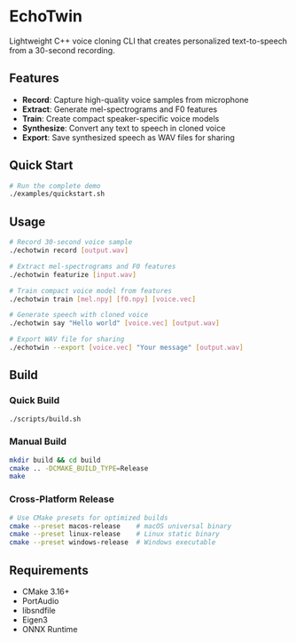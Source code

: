 # EchoTwin

Lightweight C++ voice cloning CLI that creates personalized text-to-speech from a 30-second recording.

## Features

- **Record**: Capture high-quality voice samples from microphone
- **Extract**: Generate mel-spectrograms and F0 features  
- **Train**: Create compact speaker-specific voice models
- **Synthesize**: Convert any text to speech in cloned voice
- **Export**: Save synthesized speech as WAV files for sharing

## Quick Start

```bash
# Run the complete demo
./examples/quickstart.sh
```

## Usage

```bash
# Record 30-second voice sample
./echotwin record [output.wav]

# Extract mel-spectrograms and F0 features
./echotwin featurize [input.wav]

# Train compact voice model from features
./echotwin train [mel.npy] [f0.npy] [voice.vec]

# Generate speech with cloned voice
./echotwin say "Hello world" [voice.vec] [output.wav]

# Export WAV file for sharing
./echotwin --export [voice.vec] "Your message" [output.wav]
```

## Build

### Quick Build
```bash
./scripts/build.sh
```

### Manual Build
```bash
mkdir build && cd build
cmake .. -DCMAKE_BUILD_TYPE=Release
make
```

### Cross-Platform Release
```bash
# Use CMake presets for optimized builds
cmake --preset macos-release    # macOS universal binary
cmake --preset linux-release    # Linux static binary  
cmake --preset windows-release  # Windows executable
```

## Requirements

- CMake 3.16+
- PortAudio
- libsndfile
- Eigen3
- ONNX Runtime